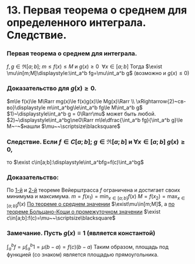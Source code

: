# 13. Первая теорема о среднем для определенного интеграла. Следствие.

### Первая теорема о среднем для интеграла.
$f,g\in\Re[a;b];~m\le f(x)\le M$ и $g(x)\ge0~~\forall x\in [a;b]$
Тогда $\exist \mu\in[m;M]\displaystyle:\int_a^b fg=\mu\int_a^b g$ $\big($возможно и $g(x)\le0\big)$

### Доказательство для $g(x)\ge0$.
$m\le f(x)\le M\Rarr mg(x)\le f(x)g(x)\le Mg(x)\Rarr
\\
\xRightarrow{2)~св-во}\displaystyle m\int_a^bg\le\int_a^b fg\le M\int_a^b g$
$1)~\displaystyle\int_a^b g = 0\Rarr\mu$ может быть любой.
$2)~\displaystyle\int_a^bg\ne0\Rarr m\le\dfrac{\int_a^b fg}{\int_a^b g}\le M~-~$нашли $\mu~~\scriptsize\blacksquare$

### Следствие. Если $f\in C[a;b];~g\in\Re[a;b]$ и $\forall x\in[a;b] ~g(x)\ge0$,
то $\exist c\in[a;b]:\displaystyle\int_a^bfg=f(c)\int_a^bg$

### Доказательство:
По [$1$-й](https://www.notion.so/4357e28572224d38bd413a03db3d2f6b?pvs=21) и [2-й](https://www.notion.so/4357e28572224d38bd413a03db3d2f6b?pvs=21) теореме Вейерштрасса $f$ ограничена и достигает своих минимума и максимума.
$m=f(x_1)=\displaystyle\min_{x\in[a;b]} f(x)$
$M=f(x_2)=\displaystyle\max_{x\in[a;b]} f(x)$
[По теореме о среднем значении](05-03-24.md) $\exist\mu\in[m;M]$, а [по теореме Больцано-Коши о промежуточном значении](https://www.notion.so/4357e28572224d38bd413a03db3d2f6b?pvs=21) $\exist c\in[a;b]:f(c)=\mu~~\scriptsize\blacksquare$

### Замечание. Пусть $g(x)\equiv1$ (является константой)
$\displaystyle\int_a^bf=\mu\int_a^b1=\mu(b-a)=f(c)(b-a)$
Таким образом, площадь под функцией (со знаком) является площадью прямоугольника.